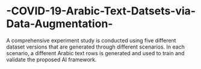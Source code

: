 # -COVID-19-Arabic-Text-Datsets-via-Data-Augmentation-
A comprehensive experiment study is conducted using five different dataset versions that are generated through different scenarios. In each scenario, a different Arabic text rows is generated and used to train and validate the proposed AI framework. 
